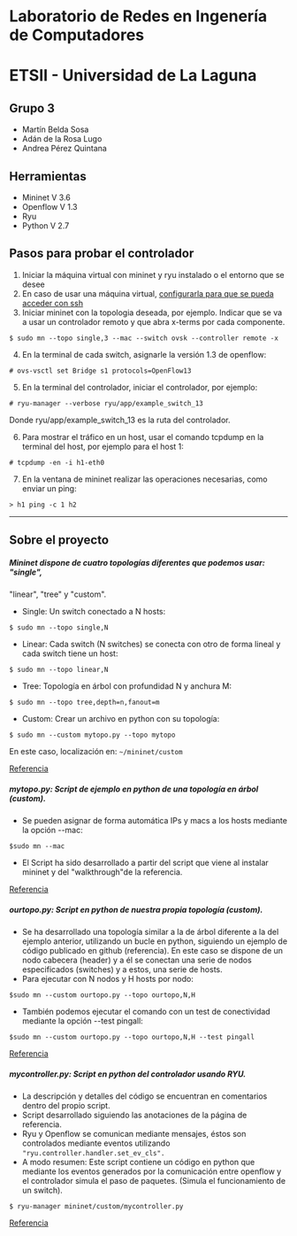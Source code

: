 # Laboratorio de Redes en Ingenería de Computadores
# ETSII - Universidad de La Laguna

## Grupo 3
* Martín Belda Sosa
* Adán de la Rosa Lugo
* Andrea Pérez Quintana

## Herramientas

* Mininet V 3.6
* Openflow V 1.3
* Ryu
* Python V 2.7

## Pasos para probar el controlador
1. Iniciar la máquina virtual con mininet y ryu instalado o el entorno que se desee
2. En caso de usar una máquina virtual, [configurarla para que se pueda acceder con ssh](https://github.com/mininet/openflow-tutorial/wiki/Set-up-Virtual-Machine#Access_VM_via_SSH)
3. Iniciar mininet con la topologia deseada, por ejemplo. Indicar que se va a usar un controlador remoto y que abra x-terms por cada componente.
```
$ sudo mn --topo single,3 --mac --switch ovsk --controller remote -x
```
4. En la terminal de cada switch, asignarle la versión 1.3 de openflow:
```
# ovs-vsctl set Bridge s1 protocols=OpenFlow13
```
5. En la terminal del controlador, iniciar el controlador, por ejemplo:
```
# ryu-manager --verbose ryu/app/example_switch_13
```
Donde ryu/app/example_switch_13 es la ruta del controlador.

6. Para mostrar el tráfico en un host, usar el comando tcpdump en la terminal del host, por ejemplo para el host 1:
```
# tcpdump -en -i h1-eth0
```
7. En la ventana de mininet realizar las operaciones necesarias, como enviar un ping:
```
> h1 ping -c 1 h2
```
- - - -
## Sobre el proyecto

##### Mininet dispone de cuatro topologías diferentes que podemos usar: "single",
"linear", "tree" y "custom".

- Single: Un switch conectado a N hosts:

```
$ sudo mn --topo single,N
```
- Linear: Cada switch (N switches) se conecta con otro de forma lineal y cada
switch tiene un host: 
```
$ sudo mn --topo linear,N
```
- Tree: Topología en árbol con profundidad N y anchura M:
```
$ sudo mn --topo tree,depth=n,fanout=m
```
- Custom: Crear un archivo en python con su topología:
```
$ sudo mn --custom mytopo.py --topo mytopo
```
En este caso, localización en: `~/mininet/custom`

[Referencia](http://www.academia.edu/8826530/TUTORIAL_MININET)

##### mytopo.py: Script de ejemplo en python de una topología en árbol (custom).

- Se pueden asignar de forma automática IPs y macs a los hosts mediante la
opción --mac: 
```
$sudo mn --mac
```
- El Script ha sido desarrollado a partir del script que viene al instalar
mininet y del "walkthrough"de la referencia.

[Referencia](http://mininet.org/walkthrough/#part-1-everyday-mininet-usage)

##### ourtopo.py: Script en python de nuestra propia topología (custom).

- Se ha desarrollado una topología similar a la de árbol diferente a la del
ejemplo anterior, utilizando un bucle en python, siguiendo un ejemplo de
código publicado en github (referencia). En este caso se dispone de un nodo
cabecera (header) y a él se conectan una serie de nodos especificados
(switches) y a estos, una serie de hosts.
- Para ejecutar con N nodos y H hosts por nodo:
```
$sudo mn --custom ourtopo.py --topo ourtopo,N,H
```
- También podemos ejecutar el comando con un test de conectividad mediante la
opción --test pingall:
```
$sudo mn --custom ourtopo.py --topo ourtopo,N,H --test pingall
```

[Referencia](https://gist.github.com/dinigo/7980534)

##### mycontroller.py: Script en python del controlador usando RYU.

- La descripción y detalles del código se encuentran en comentarios dentro del
propio script.
- Script desarrollado siguiendo las anotaciones de la página de referencia.
- Ryu y Openflow se comunican mediante mensajes, éstos son controlados
mediante eventos utilizando `"ryu.controller.handler.set_ev_cls".`
- A modo resumen: Este script contiene un código en python que mediante
los eventos generados por la comunicación entre openflow y el controlador
simula el paso de paquetes. (Simula el funcionamiento de un switch).
```
$ ryu-manager mininet/custom/mycontroller.py
```

[Referencia](https://osrg.github.io/ryu-book/en/html/switching_hub.html)
